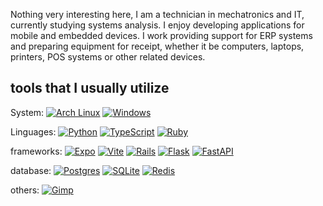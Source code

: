Nothing very interesting here, I am a technician in mechatronics and IT, currently studying systems analysis. I enjoy developing applications for mobile and embedded devices. I work providing support for ERP systems and preparing equipment for receipt, whether it be computers, laptops, printers, POS systems or other related devices.

## tools that I usually utilize

System: 
[![Arch Linux](https://img.shields.io/badge/Arch%20Linux-1793D1?logo=arch-linux&logoColor=fff)](#) [![Windows](https://custom-icon-badges.demolab.com/badge/Windows-0078D6?logo=windows11&logoColor=white)](#)

Linguages:
[![Python](https://img.shields.io/badge/Python-3776AB?logo=python&logoColor=fff)](#) [![TypeScript](https://img.shields.io/badge/TypeScript-3178C6?logo=typescript&logoColor=fff)](#) [![Ruby](https://img.shields.io/badge/Ruby-%23CC342D.svg?&logo=ruby&logoColor=white)](#)

frameworks:
[![Expo](https://img.shields.io/badge/Expo-000020?logo=expo&logoColor=fff)](#) [![Vite](https://img.shields.io/badge/Vite-646CFF?logo=vite&logoColor=fff)](#) [![Rails](https://img.shields.io/badge/Rails-%23CC0000.svg?logo=ruby-on-rails&logoColor=white)](#) [![Flask](https://img.shields.io/badge/Flask-000?logo=flask&logoColor=fff)](#) [![FastAPI](https://img.shields.io/badge/FastAPI-009485.svg?logo=fastapi&logoColor=white)](#)

database:
[![Postgres](https://img.shields.io/badge/Postgres-%23316192.svg?logo=postgresql&logoColor=white)](#) [![SQLite](https://img.shields.io/badge/SQLite-%2307405e.svg?logo=sqlite&logoColor=white)](#) [![Redis](https://img.shields.io/badge/Redis-%23DD0031.svg?logo=redis&logoColor=white)](#)

others:
[![Gimp](https://img.shields.io/badge/Gimp-5C5543?logo=gimp&logoColor=white)](#)

